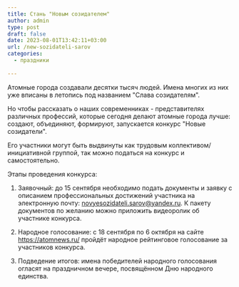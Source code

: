```yaml
---
title: Стань "Новым созидателем"
author: admin
type: post
draft: false
date: 2023-08-01T13:42:11+03:00
url: /new-sozidateli-sarov
categories:
  - праздники
  
---
```


Атомные города создавали десятки тысяч людей. Имена многих из них уже вписаны в летопись под названием "Слава созидателям".

Но чтобы рассказать о наших современниках - представителях различных профессий, которые сегодня делают атомные города лучше: создают, объединяют, формируют, запускается конкурс "Новые созидатели".

Его участники могут быть выдвинуты как трудовым коллективом/инициативной группой, так можно податься на конкурс и самостоятельно.

Этапы проведения конкурса:

1. Заявочный:
до 15 сентября необходимо подать документы и заявку с описанием профессиональных достижений участника на электронную почту: novyesozidateli.sarov@yandex.ru. К пакету документов по желанию можно приложить видеоролик об участнике конкурса.

2. Народное голосование:
с 18 сентября по 6 октября на сайте https://atomnews.ru/ пройдёт народное рейтинговое голосование за участников конкурса.

3. Подведение итогов:
имена победителей народного голосования огласят на праздничном вечере, посвящённом Дню народного единства.
